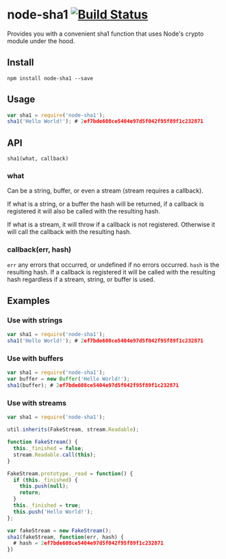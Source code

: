 # node-sha1 [![Build Status](https://travis-ci.org/leahciMic/node-sha1.svg?branch=master)](https://travis-ci.org/leahciMic/node-sha1)

Provides you with a convenient sha1 function that uses Node's crypto module
under the hood.

## Install
`npm install node-sha1 --save`

## Usage
```javascript
var sha1 = require('node-sha1');
sha1('Hello World!'); # 2ef7bde608ce5404e97d5f042f95f89f1c232871
```

## API

`sha1(what, callback)`

### what

Can be a string, buffer, or even a stream (stream requires a callback).

If what is a string, or a buffer the hash will be returned, if a callback
is registered it will also be called with the resulting hash.

If what is a stream, it will throw if a callback is not registered. Otherwise
it will call the callback with the resulting hash.

### callback(err, hash)

`err` any errors that occurred, or undefined if no errors occurred. `hash` is
the resulting hash. If a callback is registered it will be called with the
resulting hash regardless if a stream, string, or buffer is used.

## Examples

### Use with strings

```js
var sha1 = require('node-sha1');
sha1('Hello World!'); # 2ef7bde608ce5404e97d5f042f95f89f1c232871
```

### Use with buffers

```js
var sha1 = require('node-sha1');
var buffer = new Buffer('Hello World!');
sha1(buffer); # 2ef7bde608ce5404e97d5f042f95f89f1c232871
```

### Use with streams

```js
var sha1 = require('node-sha1');

util.inherits(FakeStream, stream.Readable);

function FakeStream() {
  this._finished = false;
  stream.Readable.call(this);
}

FakeStream.prototype._read = function() {
  if (this._finished) {
    this.push(null);
    return;
  }
  this._finished = true;
  this.push('Hello World!');
};

var fakeStream = new FakeStream();
sha1(fakeStream, function(err, hash) {
  # hash = 2ef7bde608ce5404e97d5f042f95f89f1c232871
})
```
